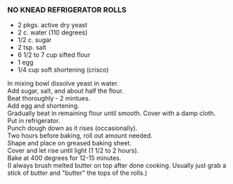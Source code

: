 ### NO KNEAD REFRIGERATOR ROLLS
 
* 2 pkgs. active dry yeast
* 2 c. water (110 degrees)
* 1/2 c. sugar
* 2 tsp. salt
* 6 1/2 to 7 cup sifted flour
* 1 egg
* 1/4 cup soft shortening (crisco)
 
In mixing bowl dissolve yeast in water.  
Add sugar, salt, and about half the flour.  
Beat thoroughly - 2 mintues.  
Add egg and shortening.  
Gradually beat in remaining flour until smooth. 
Cover with a damp cloth.  
Put in refrigerator.  
Punch dough down as it rises (occasionally).  
Two hours before baking, roll out amount needed.  
Shape and place on greased baking sheet.  
Cover and let rise until light (1 1/2 to 2 hours).  
Bake at 400 degrees for 12-15 minutes.  
(I always brush melted butter on top after done cooking.  Usually just grab a stick of butter and "butter" the tops of the rolls.)
